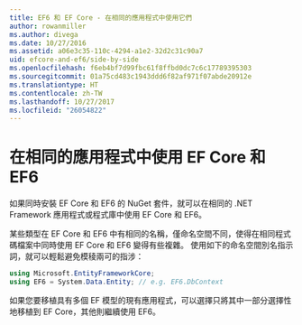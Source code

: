 ```yaml
---
title: EF6 和 EF Core - 在相同的應用程式中使用它們
author: rowanmiller
ms.author: divega
ms.date: 10/27/2016
ms.assetid: a06e3c35-110c-4294-a1e2-32d2c31c90a7
uid: efcore-and-ef6/side-by-side
ms.openlocfilehash: f6eb4bf7d99fbc61f8ffbd0dc7c6c17789395303
ms.sourcegitcommit: 01a75cd483c1943ddd6f82af971f07abde20912e
ms.translationtype: HT
ms.contentlocale: zh-TW
ms.lasthandoff: 10/27/2017
ms.locfileid: "26054822"
---
```

# <a name="using-ef-core-and-ef6-in-the-same-application"></a>在相同的應用程式中使用 EF Core 和 EF6

如果同時安裝 EF Core 和 EF6 的 NuGet 套件，就可以在相同的 .NET Framework 應用程式或程式庫中使用 EF Core 和 EF6。 

某些類型在 EF Core 和 EF6 中有相同的名稱，僅命名空間不同，使得在相同程式碼檔案中同時使用 EF Core 和 EF6 變得有些複雜。 使用如下的命名空間別名指示詞，就可以輕鬆避免模稜兩可的指涉：

``` csharp
using Microsoft.EntityFrameworkCore;
using EF6 = System.Data.Entity; // e.g. EF6.DbContext
```

如果您要移植具有多個 EF 模型的現有應用程式，可以選擇只將其中一部分選擇性地移植到 EF Core，其他則繼續使用 EF6。
